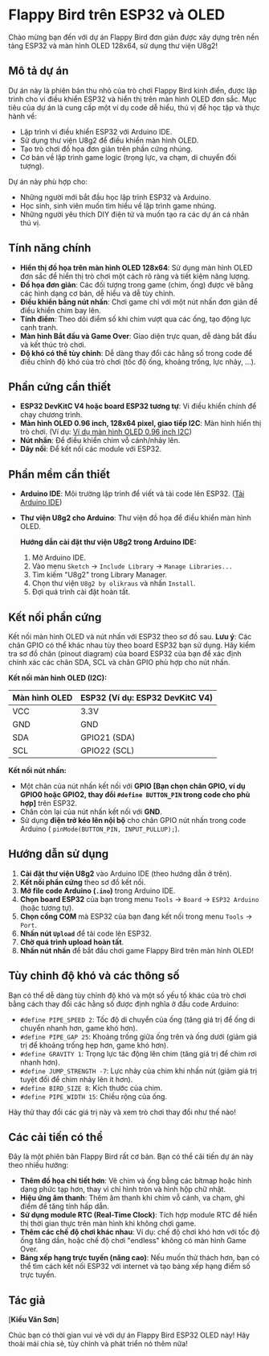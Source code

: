 # Flappy Bird trên ESP32 và OLED

Chào mừng bạn đến với dự án Flappy Bird đơn giản được xây dựng trên nền tảng ESP32 và màn hình OLED 128x64, sử dụng thư viện U8g2!


## Mô tả dự án

Dự án này là phiên bản thu nhỏ của trò chơi Flappy Bird kinh điển, được lập trình cho vi điều khiển ESP32 và hiển thị trên màn hình OLED đơn sắc. Mục tiêu của dự án là cung cấp một ví dụ code dễ hiểu, thú vị để học tập và thực hành về:

*   Lập trình vi điều khiển ESP32 với Arduino IDE.
*   Sử dụng thư viện U8g2 để điều khiển màn hình OLED.
*   Tạo trò chơi đồ họa đơn giản trên phần cứng nhúng.
*   Cơ bản về lập trình game logic (trọng lực, va chạm, di chuyển đối tượng).

Dự án này phù hợp cho:

*   Những người mới bắt đầu học lập trình ESP32 và Arduino.
*   Học sinh, sinh viên muốn tìm hiểu về lập trình game nhúng.
*   Những người yêu thích DIY điện tử và muốn tạo ra các dự án cá nhân thú vị.

## Tính năng chính

*   **Hiển thị đồ họa trên màn hình OLED 128x64**: Sử dụng màn hình OLED đơn sắc để hiển thị trò chơi một cách rõ ràng và tiết kiệm năng lượng.
*   **Đồ họa đơn giản**: Các đối tượng trong game (chim, ống) được vẽ bằng các hình dạng cơ bản, dễ hiểu và dễ tùy chỉnh.
*   **Điều khiển bằng nút nhấn**:  Chơi game chỉ với một nút nhấn đơn giản để điều khiển chim bay lên.
*   **Tính điểm**: Theo dõi điểm số khi chim vượt qua các ống, tạo động lực cạnh tranh.
*   **Màn hình Bắt đầu và Game Over**: Giao diện trực quan, dễ dàng bắt đầu và kết thúc trò chơi.
*   **Độ khó có thể tùy chỉnh**: Dễ dàng thay đổi các hằng số trong code để điều chỉnh độ khó của trò chơi (tốc độ ống, khoảng trống, lực nhảy, ...).

## Phần cứng cần thiết

*   **ESP32 DevKitC V4 hoặc board ESP32 tương tự**: Vi điều khiển chính để chạy chương trình.
*   **Màn hình OLED 0.96 inch, 128x64 pixel, giao tiếp I2C**: Màn hình hiển thị trò chơi. (Ví dụ:  [Ví dụ màn hình OLED 0.96 inch I2C](https://www.google.com/search?q=oled+0.96+inch+i2c))
*   **Nút nhấn**: Để điều khiển chim vỗ cánh/nhảy lên.
*   **Dây nối**: Để kết nối các module với ESP32.

## Phần mềm cần thiết

*   **Arduino IDE**: Môi trường lập trình để viết và tải code lên ESP32. ([Tải Arduino IDE](https://www.arduino.cc/en/software))
*   **Thư viện U8g2 cho Arduino**: Thư viện đồ họa để điều khiển màn hình OLED.

    **Hướng dẫn cài đặt thư viện U8g2 trong Arduino IDE:**
    1.  Mở Arduino IDE.
    2.  Vào menu `Sketch` -> `Include Library` -> `Manage Libraries...`
    3.  Tìm kiếm "U8g2" trong Library Manager.
    4.  Chọn thư viện `U8g2 by olikraus` và nhấn `Install`.
    5.  Đợi quá trình cài đặt hoàn tất.

## Kết nối phần cứng

Kết nối màn hình OLED và nút nhấn với ESP32 theo sơ đồ sau. **Lưu ý**: Các chân GPIO có thể khác nhau tùy theo board ESP32 bạn sử dụng. Hãy kiểm tra sơ đồ chân (pinout diagram) của board ESP32 của bạn để xác định chính xác các chân SDA, SCL và chân GPIO phù hợp cho nút nhấn.

**Kết nối màn hình OLED (I2C):**

| Màn hình OLED | ESP32 (Ví dụ: ESP32 DevKitC V4) |
| :------------ | :--------------------------------- |
| VCC          | 3.3V                               |
| GND          | GND                                |
| SDA          | GPIO21 (SDA)                         |
| SCL          | GPIO22 (SCL)                         |

**Kết nối nút nhấn:**

*   Một chân của nút nhấn kết nối với **GPIO [Bạn chọn chân GPIO, ví dụ GPIO0 hoặc GPIO2, thay đổi `#define BUTTON_PIN` trong code cho phù hợp]** trên ESP32.
*   Chân còn lại của nút nhấn kết nối với **GND**.
*   Sử dụng **điện trở kéo lên nội bộ** cho chân GPIO nút nhấn trong code Arduino ( `pinMode(BUTTON_PIN, INPUT_PULLUP);`).

## Hướng dẫn sử dụng

1.  **Cài đặt thư viện U8g2** vào Arduino IDE (theo hướng dẫn ở trên).
2.  **Kết nối phần cứng** theo sơ đồ kết nối.
3.  **Mở file code Arduino (`.ino`)** trong Arduino IDE.
4.  **Chọn board ESP32** của bạn trong menu `Tools` -> `Board` -> `ESP32 Arduino` (hoặc tương tự).
5.  **Chọn cổng COM** mà ESP32 của bạn đang kết nối trong menu `Tools` -> `Port`.
6.  **Nhấn nút `Upload`** để tải code lên ESP32.
7.  **Chờ quá trình upload hoàn tất**.
8.  **Nhấn nút nhấn** để bắt đầu chơi game Flappy Bird trên màn hình OLED!

## Tùy chỉnh độ khó và các thông số

Bạn có thể dễ dàng tùy chỉnh độ khó và một số yếu tố khác của trò chơi bằng cách thay đổi các hằng số được định nghĩa ở đầu code Arduino:

*   `#define PIPE_SPEED 2`: Tốc độ di chuyển của ống (tăng giá trị để ống di chuyển nhanh hơn, game khó hơn).
*   `#define PIPE_GAP 25`: Khoảng trống giữa ống trên và ống dưới (giảm giá trị để khoảng trống hẹp hơn, game khó hơn).
*   `#define GRAVITY 1`:  Trọng lực tác động lên chim (tăng giá trị để chim rơi nhanh hơn).
*   `#define JUMP_STRENGTH -7`: Lực nhảy của chim khi nhấn nút (giảm giá trị tuyệt đối để chim nhảy lên ít hơn).
*   `#define BIRD_SIZE 8`: Kích thước của chim.
*   `#define PIPE_WIDTH 15`: Chiều rộng của ống.

Hãy thử thay đổi các giá trị này và xem trò chơi thay đổi như thế nào!

## Các cải tiến có thể

Đây là một phiên bản Flappy Bird rất cơ bản. Bạn có thể cải tiến dự án này theo nhiều hướng:

*   **Thêm đồ họa chi tiết hơn**: Vẽ chim và ống bằng các bitmap hoặc hình dạng phức tạp hơn, thay vì chỉ hình tròn và hình hộp chữ nhật.
*   **Hiệu ứng âm thanh**: Thêm âm thanh khi chim vỗ cánh, va chạm, ghi điểm để tăng tính hấp dẫn.
*   **Sử dụng module RTC (Real-Time Clock)**:  Tích hợp module RTC để hiển thị thời gian thực trên màn hình khi không chơi game.
*   **Thêm các chế độ chơi khác nhau**: Ví dụ: chế độ chơi khó hơn với tốc độ ống tăng dần, hoặc chế độ chơi "endless" không có màn hình Game Over.
*   **Bảng xếp hạng trực tuyến (nâng cao)**: Nếu muốn thử thách hơn, bạn có thể tìm cách kết nối ESP32 với internet và tạo bảng xếp hạng điểm số trực tuyến.



## Tác giả

[**Kiều Văn Sơn**]

Chúc bạn có thời gian vui vẻ với dự án Flappy Bird ESP32 OLED này! Hãy thoải mái chia sẻ, tùy chỉnh và phát triển nó thêm nữa!
